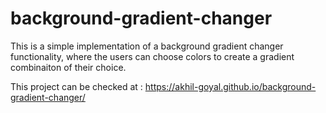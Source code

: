 # background-gradient-changer

This is a simple implementation of a background gradient changer functionality, where the users can choose colors to create a gradient combinaiton of their choice.

This project can be checked at : https://akhil-goyal.github.io/background-gradient-changer/
